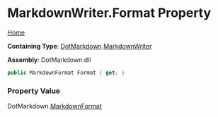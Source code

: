 # MarkdownWriter\.Format Property

[Home](../../../README.md)

**Containing Type**: [DotMarkdown](../../README.md)\.[MarkdownWriter](../README.md)

**Assembly**: DotMarkdown\.dll

```csharp
public MarkdownFormat Format { get; }
```

### Property Value

DotMarkdown\.[MarkdownFormat](../../MarkdownFormat/README.md)

